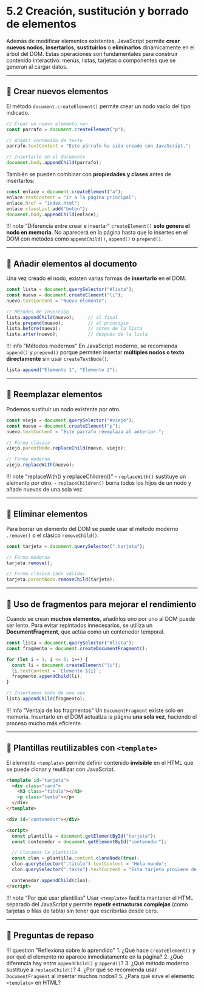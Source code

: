 # 5.2 Creación, sustitución y borrado de elementos

Además de modificar elementos existentes, JavaScript permite **crear nuevos nodos**, **insertarlos**, **sustituirlos** o **eliminarlos** dinámicamente en el árbol del DOM.
Estas operaciones son fundamentales para construir contenido interactivo: menús, listas, tarjetas o componentes que se generan al cargar datos.

---

## 📌 Crear nuevos elementos

El método `document.createElement()` permite crear un nodo vacío del tipo indicado.

```js
// Crear un nuevo elemento <p>
const parrafo = document.createElement("p");

// Añadir contenido de texto
parrafo.textContent = "Este párrafo ha sido creado con JavaScript.";

// Insertarlo en el documento
document.body.appendChild(parrafo);
```

También se pueden combinar con **propiedades y clases** antes de insertarlos:

```js
const enlace = document.createElement("a");
enlace.textContent = "Ir a la página principal";
enlace.href = "index.html";
enlace.classList.add("boton");
document.body.appendChild(enlace);
```

!!! note "Diferencia entre crear e insertar"
    `createElement()` **solo genera el nodo en memoria**.
    No aparecerá en la página hasta que lo insertes en el DOM con métodos como `appendChild()`, `append()` o `prepend()`.

---

## 📌 Añadir elementos al documento

Una vez creado el nodo, existen varias formas de **insertarlo** en el DOM.

```js
const lista = document.querySelector("#lista");
const nuevo = document.createElement("li");
nuevo.textContent = "Nuevo elemento";

// Métodos de inserción
lista.appendChild(nuevo);     // al final
lista.prepend(nuevo);         // al principio
lista.before(nuevo);          // antes de la lista
lista.after(nuevo);           // después de la lista
```

!!! info "Métodos modernos"
    En JavaScript moderno, se recomienda `append()` y `prepend()` porque permiten insertar **múltiples nodos o texto directamente** sin usar `createTextNode()`.

```js
lista.append("Elemento 1", "Elemento 2");
```

---

## 📌 Reemplazar elementos

Podemos sustituir un nodo existente por otro.

```js
const viejo = document.querySelector("#viejo");
const nuevo = document.createElement("p");
nuevo.textContent = "Este párrafo reemplaza al anterior.";

// Forma clásica
viejo.parentNode.replaceChild(nuevo, viejo);

// Forma moderna
viejo.replaceWith(nuevo);
```

!!! note "replaceWith() y replaceChildren()"
    - `replaceWith()` sustituye un elemento por otro.
    - `replaceChildren()` borra todos los hijos de un nodo y añade nuevos de una sola vez.

---

## 📌 Eliminar elementos

Para borrar un elemento del DOM se puede usar el método moderno `.remove()` o el clásico `removeChild()`.

```js
const tarjeta = document.querySelector(".tarjeta");

// Forma moderna
tarjeta.remove();

// Forma clásica (aún válida)
tarjeta.parentNode.removeChild(tarjeta);
```

---

## 📌 Uso de fragmentos para mejorar el rendimiento

Cuando se crean **muchos elementos**, añadirlos uno por uno al DOM puede ser lento.
Para evitar repintados innecesarios, se utiliza un **DocumentFragment**, que actúa como un contenedor temporal.

```js
const lista = document.querySelector("#lista");
const fragmento = document.createDocumentFragment();

for (let i = 1; i <= 5; i++) {
  const li = document.createElement("li");
  li.textContent = `Elemento ${i}`;
  fragmento.appendChild(li);
}

// Insertamos todo de una vez
lista.appendChild(fragmento);
```

!!! info "Ventaja de los fragmentos"
    Un `DocumentFragment` existe solo en memoria.
    Insertarlo en el DOM actualiza la página **una sola vez**, haciendo el proceso mucho más eficiente.

---

## 📌 Plantillas reutilizables con `<template>`

El elemento `<template>` permite definir contenido **invisible** en el HTML que se puede clonar y reutilizar con JavaScript.

```html
<template id="tarjeta">
  <div class="card">
    <h3 class="titulo"></h3>
    <p class="texto"></p>
  </div>
</template>

<div id="contenedor"></div>

<script>
  const plantilla = document.getElementById("tarjeta");
  const contenedor = document.getElementById("contenedor");

  // Clonamos la plantilla
  const clon = plantilla.content.cloneNode(true);
  clon.querySelector(".titulo").textContent = "Hola mundo";
  clon.querySelector(".texto").textContent = "Esta tarjeta proviene de un template";

  contenedor.appendChild(clon);
</script>
```

!!! note "Por qué usar plantillas"
    Usar `<template>` facilita mantener el HTML separado del JavaScript
    y permite **repetir estructuras complejas** (como tarjetas o filas de tabla) sin tener que escribirlas desde cero.

---

## 📝 Preguntas de repaso

!!! question "Reflexiona sobre lo aprendido"
    1. ¿Qué hace `createElement()` y por qué el elemento no aparece inmediatamente en la página?
    2. ¿Qué diferencia hay entre `appendChild()` y `append()`?
    3. ¿Qué método moderno sustituye a `replaceChild()`?
    4. ¿Por qué se recomienda usar `DocumentFragment` al insertar muchos nodos?
    5. ¿Para qué sirve el elemento `<template>` en HTML?
